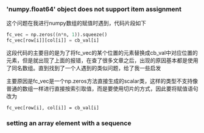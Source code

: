 ### 'numpy.float64' object does not support item assignment
这个问题在我进行numpy数组的赋值时遇到，代码片段如下
```python
fc_vec = np.zeros((n*n, 1)).squeeze()
fc_vec[row[i]][col[i]] = cb_val[i]
```
这段代码的主要目的是为了将fc_vec的某个位置的元素替换成cb_val中对应位置的元素，但是就出现了上面的报错，在查了很多文章之后，出现的原因基本都是使用了同名数组。直到找到了一个人遇到的类似问题，给了我一些启发

主要原因是fc_vec是一个np.zeros方法直接生成的scalar类，这样的类型不支持像普通的数组一样进行直接按索引取值，而是要使用切片的方式，因此要将赋值语句改为
```
fc_vec[row[i], col[i]] = cb_val[i]
```

### setting an array element with a sequence
